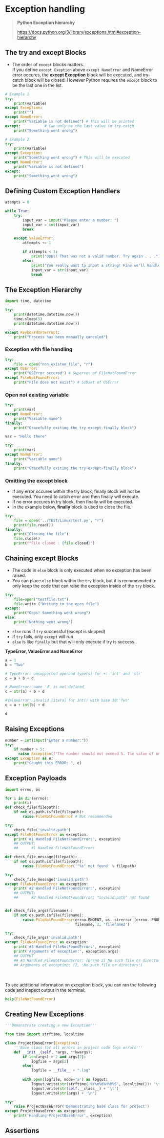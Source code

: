 # Exception handling

> **Python Exception hierarchy**
> 
> https://docs.python.org/3/library/exceptions.html#exception-hierarchy

## The try and except Blocks
- The order of `except` blocks matters. <br>If you define `except Exeption` above `except NameError` and NameError error occures, the **except Exception** block will be executed, and try-catch block will be closed. However Python requires the `except` block to be the last one in the list.  

```python
# Example 1
try:
    print(variable)
except Exception:
    print("")
except NameError:
    print("Variable is not defined") # This will be printed
except:           # Can only be the last value in try-catch
    print("Something went wrong") 

# Example 2
try:
    print(variable)
except Exception:
    print("Something went wrong") # This will be executed
except NameError:
    print("Variable is not defined")
except:
    print("Something went wrong")
```


## Defining Custom Exception Handlers

```python
atempts = 0

while True:
    try:
        input_var = input("Please enter a number: ")
        input_var = int(input_var)
        break
    
    except ValueError:
        attempts += 1

        if attempts < 3:
            print("Opps! That was not a valid number. Try again . . .")
        else:
            print("You really want to input a string! Fine we'll handle it")
            input_var = str(input_var)
            break
```

## The Exception Hierarchy

```python
import time, datetime

try:
    print(datetime.datetime.now())
    time.sleep(5)
    print(datetime.datetime.now())

except KeyboardInterrupt:
    print("Process has been manually canceled")

```
### Exception with file handling

```python
try:
    file = open("non_existen_file", "r")
except OSError:
    print("OSError occured") # Superset of FileNotFoundError
except FileNotFoundError:
    print("File does not exist") # Subset of OSError

```

### Open not existing variable
```python
try:
    print(var)
except NameError:
    print("Variable name")
finally:
    print("Gracefully exiting the try-except-finally block")

var = "Hello there"

try:
    print(var)
except NameError:
    print("Variable name")
finally:
    print("Gracefully exiting the try-except-finally block")
```

### Omitting the except block
- If any error occures within the try block, finally block will not be executed. You need to catch error and then finally will execute.
- If no error occures in try block, then finally will be executed. 
- In the example below, **finally** block is used to close the file.

```python
try:
    file = open('../TEST/Linux/test.py', "r")
    print(file.read())
finally:
    print("Closing the file")
    file.close()
    print(f"File closed : {file.closed}")
```

## Chaining except Blocks
- The code in `else` block is only executed when no exception has been raised. 
- You can place `else` block within the `try` block, but it is recommended to only keep the code that can raise the exception inside of the `try` block.

```python
try:
    file=open("testfile.txt")
    file.write ("Writing to the open file")
except:
    print("Oops! Something went wrong")
else:
    print("Nothing went wrong")
```
- `else` runs if `try` successful (except is skipped)
- if `try` fails, only `except` will run
- `else` is like `finally` but that will only execute if try is success.


**TypeError, ValueError and NameError**
```python
a = 1
b = "Two"

# TypeError: unsupported operand type(s) for +: 'int' and 'str'
c = a + b + d 

# NameError: name 'd' is not defined
c = str(a) + b + d 

#ValueError: invalid literal for int() with base 10:'Two'
c = a + int(b) + d

d 
```

## Raising Exceptions

```python
number = int(input("Enter a number:"))
try:
    if number > 5:
      raise Exception(f"The number should not exceed 5. The value of number is: {number}")
except Exception as e:
    print("Caught this ERROR: ", e)
```
## Exception Payloads

```python
import errno, os

for i in dir(errno):
    print(i)
def check_file(filepath):
    if not os.path.isfile(filepath):
        raise FileNotFoundError # Not recommended

try:
    check_file('invalid.path')
except FileNotFoundError as exception:
    print('#1 Handled FileNotFoundError:', exception) 
    ## OUTPUT:
    ##      #1 Handled FileNotFoundError: 

def check_file_message(filepath):
    if not os.path.isfile(filepath):
        raise FileNotFoundError('"%s" not found' % filepath)

try:
    check_file_message('invalid.path')
except FileNotFoundError as exception:
    print('#2 Handled FileNotFoundError:', exception)
    ## OUTPUT:
    ##      #2 Handled FileNotFoundError: "invalid.path" not found


def check_file_args(filename) :
    if not os.path.isfile(filename):
        raise FileNotFoundError(errno.ENOENT, os. strerror (errno. ENOENT), 
                                filename, 2, 'filename2')

try:
    check_file_args('invalid.path')
except FileNotFoundError as exception:
    print('#3 Handled FileNotFoundError:', exception)
    print('Arguments of exception:', exception.args)
    ## OUTPUT
    ## #3 Handled FileNotFoundError: [Errno 2] No such file or directory: 'invalid.path' -> 'filename2'
    ## Arguments of exception: (2, 'No such file or directory')
```
<br><br>
To see additional information on exception block, you can ran the following code and inspect output in the terminal:

```python
help(FileNotFoundError)
```

## Creating New Exceptions

```python
'''Demonstrate creating a new Exception'''

from time import strftime, localtime

class ProjectBaseError(Exception):
    '''Base class for all errors in project code logs errors'''
    def __init__(self, *args, **kwargs):
        if len(args) > 2 and args[2]:
            logfile = args[2]
        else:
            logfile = __file__ + ".log"
        
        with open(logfile, mode='a') as logout:
            logout.write(str(strftime('%Y%m%d%H%M%S', localtime())+ '\t'))
            logout.write(str(self.__class__) + '\t')
            logout.write(str(args) + '\n')

try:
    raise ProjectBaseError('Demonstrating base class for project')
except ProjectbaseError as exception:
    print('Handling ProjectBaseError', exception)
```



## Assertions




## 






